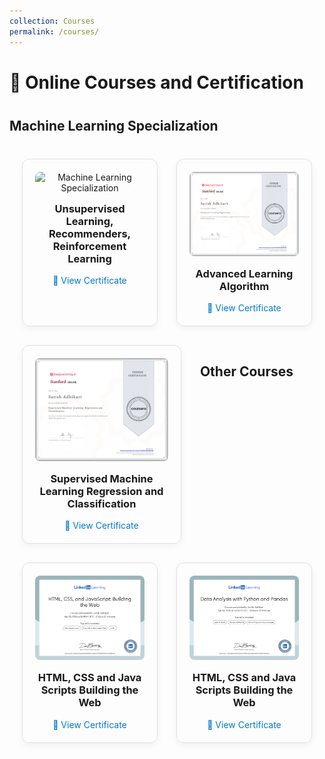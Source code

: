 ```yaml
---
collection: Courses
permalink: /courses/
---
```


<h1 style="text-align: left; margin-bottom: 40px;">📜 Online Courses and Certification</h1>

<h2 style="text-align: left; margin-bottom: 40px;">Machine Learning Specialization </h2>

<style>
  .courses-section {
    display: flex;
    flex-wrap: wrap;
    justify-content: center;
    gap: 30px;
    padding: 0 20px;
  }

  .certificate-card {
    border: 1px solid #e0e0e0;
    border-radius: 12px;
    padding: 20px;
    flex: 1 1 calc(33.333% - 40px);
    max-width: 300px;
    box-shadow: 0 4px 12px rgba(0, 0, 0, 0.05);
    text-align: center;
    transition: transform 0.3s ease, box-shadow 0.3s ease;
  }

  .certificate-card:hover {
    transform: scale(1.05);
    box-shadow: 0 6px 20px rgba(0, 0, 0, 0.1);
  }

  .certificate-card img {
    width: 100%;
    border-radius: 8px;
  }

  @media (max-width: 992px) {
    .certificate-card {
      flex: 1 1 calc(45% - 40px);
    }
  }

  @media (max-width: 600px) {
    .certificate-card {
      flex: 1 1 100%;
    }
  }
</style>

<section class="courses-section">

  <!-- Certificate 1 -->
  <div class="certificate-card">
    <img src="https://your-image-link.com/ml-specialization.jpg" alt="Machine Learning Specialization">
    <h3 style="margin-top: 15px;">Unsupervised Learning, Recommenders, Reinforcement Learning</h3>
    <a href="https://coursera.org/verify/YOUR_CERTIFICATE_ID" target="_blank" style="text-decoration: none; color: #007acc;">🔗 View Certificate</a>
  </div>

  <!-- Certificate 2 -->
  <div class="certificate-card">
    <img src="../images/Certificate_Advanced Learning Algorithm.png" alt="AI for Everyone">
    <h3 style="margin-top: 15px;">Advanced Learning Algorithm</h3>
    <a href="https://www.coursera.org/account/accomplishments/verify/BY6CVHMA9COE" target="_blank" style="text-decoration: none; color: #007acc;">🔗 View Certificate</a>
  </div>

  <!-- Certificate 3 -->
  <div class="certificate-card">
    <img src="../images/Certificate_Supervised Machine Learning Regression and Classification.png" alt="Deep Learning Specialization">
    <h3 style="margin-top: 15px;">Supervised Machine Learning Regression and Classification</h3>
    <a href="https://www.coursera.org/account/accomplishments/verify/645YUM5RE5TN" target="_blank" style="text-decoration: none; color: #007acc;">🔗 View Certificate</a>
  </div>
  
  <h2 style="text-align: left; margin-bottom: 40px;"> Other Courses </h2> <br>
  <!-- Certificate 4 -->
  <div class="certificate-card">
    <img src="../images/CertificateOfCompletion_HTML CSS and JavaScript Building the Web.png" alt="HTML, CSS and Java Scripts Building the Web">
    <h3 style="margin-top: 15px;">HTML, CSS and Java Scripts Building the Web</h3>
    <a href="https://www.linkedin.com/learning/certificates/30d6e9a7120bafae81610825bf92ec3a80dc37796ef84931f378a23e4398220e?u=153400164" target="_blank" style="text-decoration: none; color: #007acc;">🔗 View Certificate</a>
  </div>  
  <!-- Certificate 5 -->
  <div class="certificate-card">
    <img src="../images/CertificateOfCompletion_Data Analysis with Python and Pandas.png" alt="Data Analysis with Python and Pandas">
    <h3 style="margin-top: 15px;">HTML, CSS and Java Scripts Building the Web</h3>
    <a href="https://www.linkedin.com/learning/certificates/72b0110b918a3d2c090c5ca2a73987aa0dc4b29ec98270241c680ff309fd2d21?u=153400164" target="_blank" style="text-decoration: none; color: #007acc;">🔗 View Certificate</a>
  </div> 

</section>
